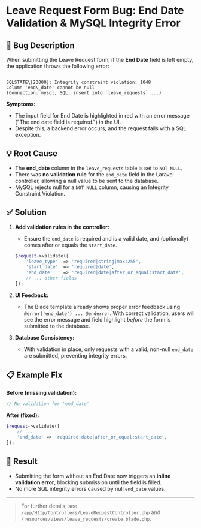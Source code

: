# Leave Request Form Bug: End Date Validation & MySQL Integrity Error

## 🐞 Bug Description

When submitting the Leave Request form, if the **End Date** field is left empty, the application throws the following error:

```

SQLSTATE\[23000]: Integrity constraint violation: 1048
Column 'end\_date' cannot be null
(Connection: mysql, SQL: insert into `leave_requests` ...)

````

**Symptoms:**
- The input field for End Date is highlighted in red with an error message ("The end date field is required.") in the UI.
- Despite this, a backend error occurs, and the request fails with a SQL exception.

## 💡 Root Cause

- The **end_date** column in the `leave_requests` table is set to `NOT NULL`.
- There was **no validation rule** for the `end_date` field in the Laravel controller, allowing a null value to be sent to the database.
- MySQL rejects null for a `NOT NULL` column, causing an Integrity Constraint Violation.

## ✅ Solution

1. **Add validation rules in the controller:**
   - Ensure the `end_date` is required and is a valid date, and (optionally) comes after or equals the `start_date`.

   ```php
   $request->validate([
       'leave_type'  => 'required|string|max:255',
       'start_date'  => 'required|date',
       'end_date'    => 'required|date|after_or_equal:start_date',
       // ... other fields
   ]);
   ````

2. **UI Feedback:**

   * The Blade template already shows proper error feedback using `@error('end_date') ... @enderror`. With correct validation, users will see the error message and field highlight *before* the form is submitted to the database.

3. **Database Consistency:**

   * With validation in place, only requests with a valid, non-null `end_date` are submitted, preventing integrity errors.

## 📋 Example Fix

**Before (missing validation):**

```php
// No validation for 'end_date'
```

**After (fixed):**

```php
$request->validate([
    // ...
    'end_date' => 'required|date|after_or_equal:start_date',
]);
```

## 🚦 Result

* Submitting the form without an End Date now triggers an **inline validation error**, blocking submission until the field is filled.
* No more SQL integrity errors caused by null `end_date` values.

---

> For further details, see `/app/Http/Controllers/LeaveRequestController.php` and `/resources/views/leave_requests/create.blade.php`.
